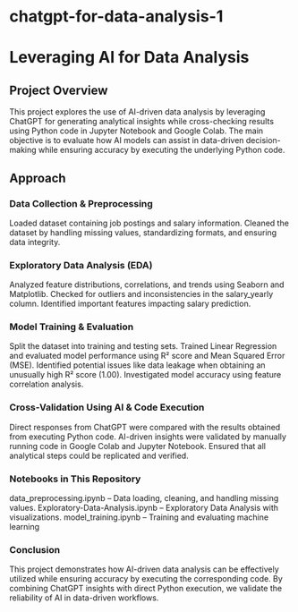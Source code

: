 # chatgpt-for-data-analysis-1
# Leveraging AI for Data Analysis

## Project Overview

This project explores the use of AI-driven data analysis by leveraging ChatGPT for generating analytical insights while cross-checking results using Python code in Jupyter Notebook and Google Colab. The main objective is to evaluate how AI models can assist in data-driven decision-making while ensuring accuracy by executing the underlying Python code.

## Approach

### Data Collection & Preprocessing
Loaded dataset containing job postings and salary information.
Cleaned the dataset by handling missing values, standardizing formats, and ensuring data integrity.
### Exploratory Data Analysis (EDA)
Analyzed feature distributions, correlations, and trends using Seaborn and Matplotlib.
Checked for outliers and inconsistencies in the salary_yearly column.
Identified important features impacting salary prediction.
### Model Training & Evaluation
Split the dataset into training and testing sets.
Trained Linear Regression and evaluated model performance using R² score and Mean Squared Error (MSE).
Identified potential issues like data leakage when obtaining an unusually high R² score (1.00).
Investigated model accuracy using feature correlation analysis.
### Cross-Validation Using AI & Code Execution
Direct responses from ChatGPT were compared with the results obtained from executing Python code.
AI-driven insights were validated by manually running code in Google Colab and Jupyter Notebook.
Ensured that all analytical steps could be replicated and verified.
### Notebooks in This Repository

data_preprocessing.ipynb – Data loading, cleaning, and handling missing values.
Exploratory-Data-Analysis.ipynb – Exploratory Data Analysis with visualizations.
model_training.ipynb – Training and evaluating machine learning 

### Conclusion

This project demonstrates how AI-driven data analysis can be effectively utilized while ensuring accuracy by executing the corresponding code. By combining ChatGPT insights with direct Python execution, we validate the reliability of AI in data-driven workflows.
